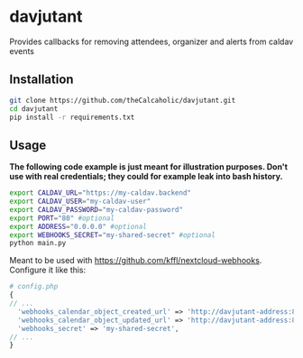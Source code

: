 # davjutant

Provides callbacks for removing attendees, organizer and alerts from caldav events

## Installation

```sh
git clone https://github.com/theCalcaholic/davjutant.git
cd davjutant
pip install -r requirements.txt
```

## Usage

**The following code example is just meant for illustration purposes. Don't use with real credentials; they could for example leak into bash history.**

```sh
export CALDAV_URL="https://my-caldav.backend"
export CALDAV_USER="my-caldav-user"
export CALDAV_PASSWORD="my-caldav-password"
export PORT="80" #optional
export ADDRESS="0.0.0.0" #optional
export WEBHOOKS_SECRET="my-shared-secret" #optional
python main.py
```

Meant to be used with https://github.com/kffl/nextcloud-webhooks. Configure it like this:

```php
# config.php
{
// ...
  'webhooks_calendar_object_created_url' => 'http://davjutant-address:80/prune/event',
  'webhooks_calendar_object_updated_url' => 'http://davjutant-address:80/prune/event'
  'webhooks_secret' => 'my-shared-secret',
// ...
}
```
